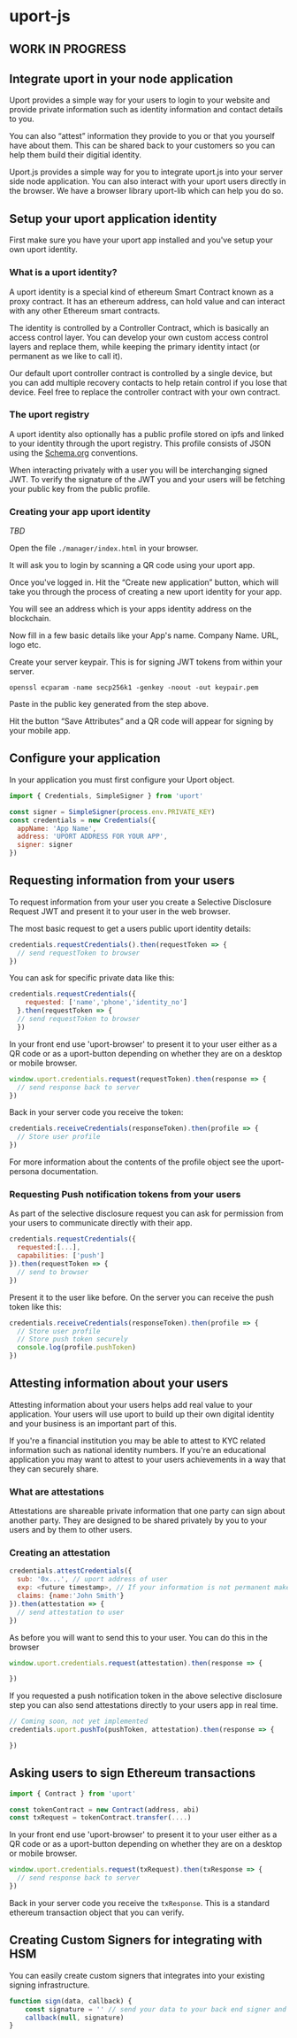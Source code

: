 # uport-js

## WORK IN PROGRESS

## Integrate uport in your node application

Uport provides a simple way for your users to login to your website and provide private information such as identity information and contact details to you.

You can also “attest” information they provide to you or that you yourself have about them. This can be shared back to your customers so you can help them build their digitial identity.

Uport.js provides a simple way for you to integrate uport.js into your server side node application. You can also interact with your uport users directly in the browser. We have a browser library uport-lib which can help you do so.

## Setup your uport application identity

First make sure you have your uport app installed and you've setup your own uport identity.

### What is a uport identity?

A uport identity is a special kind of ethereum Smart Contract known as a proxy contract. It has an ethereum address, can hold value and can interact with any other Ethereum smart contracts.

The identity is controlled by a Controller Contract, which is basically an access control layer. You can develop your own custom access control layers and replace them, while keeping the primary identity intact (or permanent as we like to call it).

Our default uport controller contract is controlled by a single device, but you can add multiple recovery contacts to help retain control if you lose that device. Feel free to replace the controller contract with your own contract.

### The uport registry

A uport identity also optionally has a public profile stored on ipfs and linked to your identity through the uport registry. This profile consists of JSON using the [Schema.org](http://schema.org/) conventions.

When interacting privately with a user you will be interchanging signed JWT. To verify the signature of the JWT you and your users will be fetching your public key from the public profile.


### Creating your app uport identity

*TBD*

Open the file `./manager/index.html` in your browser.

It will ask you to login by scanning a QR code using your uport app.

Once you've logged in. Hit the “Create new application” button, which will take you through the process of creating a new uport identity for your app.

You will see an address which is your apps identity address on the blockchain.

Now fill in a few basic details like your App's name. Company Name. URL, logo etc.

Create your server keypair. This is for signing JWT tokens from within your server.

```
openssl ecparam -name secp256k1 -genkey -noout -out keypair.pem
```

Paste in the public key generated from the step above.

Hit the button “Save Attributes” and a QR code will appear for signing by your mobile app.

## Configure your application

In your application you must first configure your Uport object.

```javascript
import { Credentials, SimpleSigner } from 'uport'

const signer = SimpleSigner(process.env.PRIVATE_KEY)
const credentials = new Credentials({
  appName: 'App Name',
  address: 'UPORT ADDRESS FOR YOUR APP',
  signer: signer
})
```

## Requesting information from your users

To request information from your user you create a Selective Disclosure Request JWT and present it to your user in the web browser.

The most basic request to get a users public uport identity details:

```javascript
credentials.requestCredentials().then(requestToken => {
  // send requestToken to browser
})
```

You can ask for specific private data like this:

```javascript
credentials.requestCredentials({
    requested: ['name','phone','identity_no']
  }.then(requestToken => {
  // send requestToken to browser
  })
```

In your front end use 'uport-browser' to present it to your user either as a QR code or as a uport-button depending on whether they are on a desktop or mobile browser.

```javascript
window.uport.credentials.request(requestToken).then(response => {
  // send response back to server
})
```

Back in your server code you receive the token:

```javascript
credentials.receiveCredentials(responseToken).then(profile => {
  // Store user profile
})
```

For more information about the contents of the profile object see the uport-persona documentation.

### Requesting Push notification tokens from your users

As part of the selective disclosure request you can ask for permission from your users to communicate directly with their app.

```javascript
credentials.requestCredentials({
  requested:[...],
  capabilities: ['push']
}).then(requestToken => {
  // send to browser
})
```

Present it to the user like before. On the server you can receive the push token like this:

```javascript
credentials.receiveCredentials(responseToken).then(profile => {
  // Store user profile
  // Store push token securely
  console.log(profile.pushToken)
})
```

## Attesting information about your users

Attesting information about your users helps add real value to your application. Your users will use uport to build up their own digital identity and your business is an important part of this.

If you're a financial institution you may be able to attest to KYC related information such as national identity numbers. If you're an educational application you may want to attest to your users achievements in a way that they can securely share.

### What are attestations

Attestations are shareable private information that one party can sign about another party. They are designed to be shared privately by you to your users and by them to other users.

### Creating an attestation

```javascript
credentials.attestCredentials({
  sub: '0x...', // uport address of user
  exp: <future timestamp>, // If your information is not permanent make sure to add an expires timestamp
  claims: {name:'John Smith'}
}).then(attestation => {
  // send attestation to user
})
```

As before you will want to send this to your user. You can do this in the browser

```javascript
window.uport.credentials.request(attestation).then(response => {

})
```


If you requested a push notification token in the above selective disclosure step you can also send attestations directly to your users app in real time.

```javascript
// Coming soon, not yet implemented
credentials.uport.pushTo(pushToken, attestation).then(response => {

})
```

## Asking users to sign Ethereum transactions

```javascript
import { Contract } from 'uport'

const tokenContract = new Contract(address, abi)
const txRequest = tokenContract.transfer(....)
```

In your front end use 'uport-browser' to present it to your user either as a QR code or as a uport-button depending on whether they are on a desktop or mobile browser.

```javascript
window.uport.credentials.request(txRequest).then(txResponse => {
  // send response back to server
})
```

Back in your server code you receive the `txResponse`. This is a standard ethereum transaction object that you can verify.

## Creating Custom Signers for integrating with HSM

You can easily create custom signers that integrates into your existing signing infrastructure.

```javascript
function sign(data, callback) {
    const signature = '' // send your data to your back end signer and return DER signed data
    callback(null, signature)
}
```
